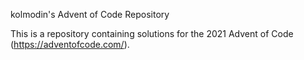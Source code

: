 kolmodin's Advent of Code Repository

This is a repository containing solutions for the 2021 Advent of Code
(https://adventofcode.com/).
